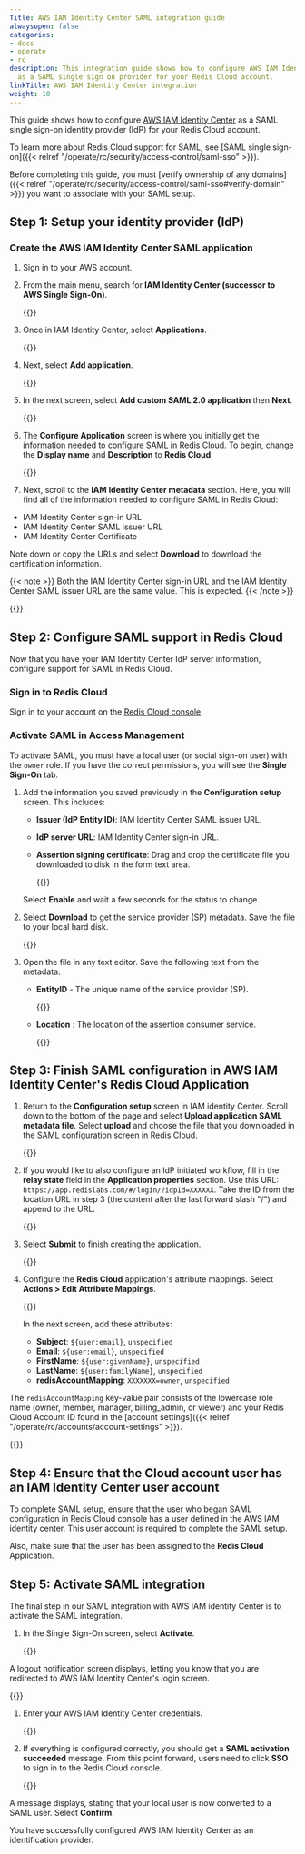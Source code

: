 ```yaml
---
Title: AWS IAM Identity Center SAML integration guide
alwaysopen: false
categories:
- docs
- operate
- rc
description: This integration guide shows how to configure AWS IAM Identity Center
  as a SAML single sign on provider for your Redis Cloud account.
linkTitle: AWS IAM Identity Center integration
weight: 10
---
```


This guide shows how to configure [AWS IAM Identity Center](https://aws.amazon.com/iam/identity-center/) as a SAML single sign-on identity provider (IdP) for your Redis Cloud account.

To learn more about Redis Cloud support for SAML, see [SAML single sign-on]({{< relref "/operate/rc/security/access-control/saml-sso" >}}).

Before completing this guide, you must [verify ownership of any domains]({{< relref "/operate/rc/security/access-control/saml-sso#verify-domain" >}}) you want to associate with your SAML setup.

## Step 1: Setup your identity provider (IdP)

### Create the AWS IAM Identity Center SAML application

1. Sign in to your AWS account.

1. From the main menu, search for **IAM Identity Center (successor to AWS Single Sign-On)**.

    {{<image filename="images/rc/saml/aws_iam_identity_center_saml_1.png" >}}

1. Once in IAM Identity Center, select **Applications**.

   {{<image filename="images/rc/saml/aws_iam_identity_center_saml_2.png" >}}

1. Next, select **Add application**.

   {{<image filename="images/rc/saml/aws_iam_identity_center_saml_3.png" >}}

1. In the next screen, select **Add custom SAML 2.0 application** then **Next**.

   {{<image filename="images/rc/saml/aws_iam_identity_center_saml_4.png" >}}

1. The **Configure Application** screen is where you initially get the information needed to configure SAML in Redis Cloud. To begin, change the **Display name** and **Description** to **Redis Cloud**.

   {{<image filename="images/rc/saml/aws_iam_identity_center_saml_5.png" >}}

1. Next, scroll to the **IAM Identity Center metadata** section. Here, you will find all of the information needed to configure SAML in Redis Cloud:

* IAM Identity Center sign-in URL
* IAM Identity Center SAML issuer URL
* IAM Identity Center Certificate

Note down or copy the URLs and select **Download** to download the certification information.

{{< note >}}
Both the IAM Identity Center sign-in URL and the IAM Identity Center SAML issuer URL are the same value. This is expected.
{{< /note >}}

   {{<image filename="images/rc/saml/aws_iam_identity_center_saml_6.png" >}}


## Step 2: Configure SAML support in Redis Cloud

Now that you have your IAM Identity Center IdP server information, configure support for SAML in Redis Cloud.

### Sign in to Redis Cloud

Sign in to your account on the [Redis Cloud console](https://app.redislabs.com/#/login).

### Activate SAML in Access Management

To activate SAML, you must have a local user (or social sign-on user) with the `owner` role. If you have the correct permissions, you will see the **Single Sign-On** tab.

1. Add the information you saved previously in the **Configuration setup** screen. This includes:

   * **Issuer (IdP Entity ID)**: IAM Identity Center SAML issuer URL.
   * **IdP server URL**: IAM Identity Center sign-in URL.
   * **Assertion signing certificate**: Drag and drop the certificate file you downloaded to disk in the form text area.

     {{<image filename="images/rc/saml/sm_saml_1.png" >}}

   Select **Enable** and wait a few seconds for the status to change.

1. Select **Download** to get the service provider (SP) metadata. Save the file to your local hard disk.

   {{<image filename="images/rc/saml/sm_saml_3.png" >}}

1. Open the file in any text editor. Save the following text from the metadata:

   * **EntityID** - The unique name of the service provider (SP).

     {{<image filename="images/rc/saml/sm_saml_4.png" >}}

   * **Location** : The location of the assertion consumer service.

      {{<image filename="images/rc/saml/sm_saml_5.png" >}}

## Step 3: Finish SAML configuration in AWS IAM Identity Center's Redis Cloud Application

1. Return to the **Configuration setup** screen in IAM identity Center. Scroll down to the bottom of the page and select **Upload application SAML metadata file**. Select **upload** and choose the file that you downloaded in the SAML configuration screen in Redis Cloud. 

   {{<image filename="images/rc/saml/aws_iam_identity_center_saml_10.png" >}}

1. If you would like to also configure an IdP initiated workflow, fill in the **relay state** field in the **Application properties** section. Use this URL: `https://app.redislabs.com/#/login/?idpId=XXXXXX`. Take the ID from the location URL in step 3 (the content after the last forward slash "/") and append to the URL.

   {{<image filename="images/rc/saml/aws_iam_identity_center_saml_11.png" >}}

1. Select **Submit** to finish creating the application.

   {{<image filename="images/rc/saml/aws_iam_identity_center_saml_12.png" >}}

1. Configure the **Redis Cloud** application's attribute mappings. Select **Actions > Edit Attribute Mappings**. 

   {{<image filename="images/rc/saml/aws_iam_identity_center_saml_13.png" >}}   

   In the next screen, add these attributes:

   * **Subject**: `${user:email}`, `unspecified`
   * **Email**: `${user:email}`, `unspecified`
   * **FirstName**: `${user:givenName}`, `unspecified`
   * **LastName**: `${user:familyName}`, `unspecified`
   * **redisAccountMapping**: `XXXXXXX=owner`, `unspecified`

The `redisAccountMapping` key-value pair consists of the lowercase role name (owner, member, manager, billing_admin, or viewer) and your Redis Cloud Account ID found in the [account settings]({{< relref "/operate/rc/accounts/account-settings" >}}).

{{<image filename="images/rc/saml/aws_iam_identity_center_saml_14.png" >}}

## Step 4: Ensure that the Cloud account user has an IAM Identity Center user account

To complete SAML setup, ensure that the user who began SAML configuration in Redis Cloud console has a user defined in the AWS IAM identity center. This user account is required to complete the SAML setup.

Also, make sure that the user has been assigned to the **Redis Cloud** Application.

## Step 5: Activate SAML integration

The final step in our SAML integration with AWS IAM identity Center is to activate the SAML integration. 

1. In the Single Sign-On screen, select **Activate**.

   {{<image filename="images/rc/saml/sm_saml_8.png" >}}

  A logout notification screen displays, letting you know that you are redirected to AWS IAM Identity Center's login screen.

   {{<image filename="images/rc/saml/sm_saml_9.png" >}}

1. Enter your AWS IAM Identity Center credentials.

   {{<image filename="images/rc/saml/aws_iam_identity_center_saml_18.png" >}}

1. If everything is configured correctly, you should get a **SAML activation succeeded** message. From this point forward, users need to click **SSO** to sign in to the Redis Cloud console.

   {{<image filename="images/rc/saml/aws_iam_identity_center_saml_19.png" >}}

  A message displays, stating that your local user is now converted to a SAML user. Select **Confirm**.

   You have successfully configured AWS IAM Identity Center as an identification provider.
